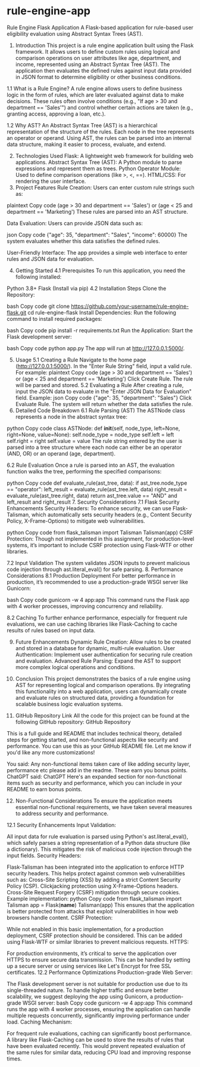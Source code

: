 # rule-engine-app
Rule Engine Flask Application
A Flask-based application for rule-based user eligibility evaluation using Abstract Syntax Trees (AST).
1. Introduction
This project is a rule engine application built using the Flask framework. It allows users to define custom rules using logical and comparison operations on user attributes like age, department, and income, represented using an Abstract Syntax Tree (AST). The application then evaluates the defined rules against input data provided in JSON format to determine eligibility or other business conditions.

1.1 What is a Rule Engine?
A rule engine allows users to define business logic in the form of rules, which are later evaluated against data to make decisions. These rules often involve conditions (e.g., "If age > 30 and department == 'Sales'") and control whether certain actions are taken (e.g., granting access, approving a loan, etc.).

1.2 Why AST?
An Abstract Syntax Tree (AST) is a hierarchical representation of the structure of the rules. Each node in the tree represents an operator or operand. Using AST, the rules can be parsed into an internal data structure, making it easier to process, evaluate, and extend.

2. Technologies Used
Flask: A lightweight web framework for building web applications.
Abstract Syntax Tree (AST): A Python module to parse expressions and represent them as trees.
Python Operator Module: Used to define comparison operations (like >, <, ==).
HTML/CSS: For rendering the user interface.
3. Project Features
Rule Creation: Users can enter custom rule strings such as:

plaintext
Copy code
(age > 30 and department == 'Sales') or (age < 25 and department == 'Marketing')
These rules are parsed into an AST structure.

Data Evaluation: Users can provide JSON data such as:

json
Copy code
{"age": 35, "department": "Sales", "income": 60000}
The system evaluates whether this data satisfies the defined rules.

User-Friendly Interface: The app provides a simple web interface to enter rules and JSON data for evaluation.

4. Getting Started
4.1 Prerequisites
To run this application, you need the following installed:

Python 3.8+
Flask (Install via pip)
4.2 Installation Steps
Clone the Repository:

bash
Copy code
git clone https://github.com/your-username/rule-engine-flask.git
cd rule-engine-flask
Install Dependencies: Run the following command to install required packages:

bash
Copy code
pip install -r requirements.txt
Run the Application: Start the Flask development server:

bash
Copy code
python app.py
The app will run at http://127.0.0.1:5000/.

5. Usage
5.1 Creating a Rule
Navigate to the home page (http://127.0.0.1:5000/).
In the "Enter Rule String" field, input a valid rule. For example:
plaintext
Copy code
(age > 30 and department == 'Sales') or (age < 25 and department == 'Marketing')
Click Create Rule. The rule will be parsed and stored.
5.2 Evaluating a Rule
After creating a rule, input the JSON data to evaluate in the "Enter JSON Data for Evaluation" field. Example:
json
Copy code
{"age": 35, "department": "Sales"}
Click Evaluate Rule. The system will return whether the data satisfies the rule.
6. Detailed Code Breakdown
6.1 Rule Parsing (AST)
The ASTNode class represents a node in the abstract syntax tree:

python
Copy code
class ASTNode:
    def __init__(self, node_type, left=None, right=None, value=None):
        self.node_type = node_type
        self.left = left
        self.right = right
        self.value = value
The rule string entered by the user is parsed into a tree structure where each node can either be an operator (AND, OR) or an operand (age, department).

6.2 Rule Evaluation
Once a rule is parsed into an AST, the evaluation function walks the tree, performing the specified comparisons:

python
Copy code
def evaluate_rule(ast_tree, data):
    if ast_tree.node_type == "operator":
        left_result = evaluate_rule(ast_tree.left, data)
        right_result = evaluate_rule(ast_tree.right, data)
        return ast_tree.value == "AND" and left_result and right_result
7. Security Considerations
7.1 Flask Security Enhancements
Security Headers: To enhance security, we can use Flask-Talisman, which automatically sets security headers (e.g., Content Security Policy, X-Frame-Options) to mitigate web vulnerabilities.

python
Copy code
from flask_talisman import Talisman
Talisman(app)
CSRF Protection: Though not implemented in this assignment, for production-level systems, it’s important to include CSRF protection using Flask-WTF or other libraries.

7.2 Input Validation
The system validates JSON inputs to prevent malicious code injection through ast.literal_eval() for safe parsing.
8. Performance Considerations
8.1 Production Deployment
For better performance in production, it’s recommended to use a production-grade WSGI server like Gunicorn:

bash
Copy code
gunicorn -w 4 app:app
This command runs the Flask app with 4 worker processes, improving concurrency and reliability.

8.2 Caching
To further enhance performance, especially for frequent rule evaluations, we can use caching libraries like Flask-Caching to cache results of rules based on input data.

9. Future Enhancements
Dynamic Rule Creation: Allow rules to be created and stored in a database for dynamic, multi-rule evaluation.
User Authentication: Implement user authentication for securing rule creation and evaluation.
Advanced Rule Parsing: Expand the AST to support more complex logical operations and conditions.
10. Conclusion
This project demonstrates the basics of a rule engine using AST for representing logical and comparison operations. By integrating this functionality into a web application, users can dynamically create and evaluate rules on structured data, providing a foundation for scalable business logic evaluation systems.

11. GitHub Repository Link
All the code for this project can be found at the following GitHub repository: GitHub Repository

This is a full guide and README that includes technical theory, detailed steps for getting started, and non-functional aspects like security and performance. You can use this as your GitHub README file. Let me know if you'd like any more customizations!






You said:
Any non-functional items taken care of like adding security layer, performance etc please add in the readme. These earn you bonus points.
ChatGPT said:
ChatGPT
Here's an expanded section for non-functional items such as security and performance, which you can include in your README to earn bonus points.

12. Non-Functional Considerations
To ensure the application meets essential non-functional requirements, we have taken several measures to address security and performance.

12.1 Security Enhancements
Input Validation:

All input data for rule evaluation is parsed using Python's ast.literal_eval(), which safely parses a string representation of a Python data structure (like a dictionary). This mitigates the risk of malicious code injection through the input fields.
Security Headers:

Flask-Talisman has been integrated into the application to enforce HTTP security headers. This helps protect against common web vulnerabilities such as:
Cross-Site Scripting (XSS) by adding a strict Content Security Policy (CSP).
Clickjacking protection using X-Frame-Options headers.
Cross-Site Request Forgery (CSRF) mitigation through secure cookies.
Example implementation:
python
Copy code
from flask_talisman import Talisman
app = Flask(__name__)
Talisman(app)
This ensures that the application is better protected from attacks that exploit vulnerabilities in how web browsers handle content.
CSRF Protection:

While not enabled in this basic implementation, for a production deployment, CSRF protection should be considered. This can be added using Flask-WTF or similar libraries to prevent malicious requests.
HTTPS:

For production environments, it’s critical to serve the application over HTTPS to ensure secure data transmission. This can be handled by setting up a secure server or using services like Let's Encrypt for free SSL certificates.
12.2 Performance Optimizations
Production-grade Web Server:

The Flask development server is not suitable for production use due to its single-threaded nature. To handle higher traffic and ensure better scalability, we suggest deploying the app using Gunicorn, a production-grade WSGI server:
bash
Copy code
gunicorn -w 4 app:app
This command runs the app with 4 worker processes, ensuring the application can handle multiple requests concurrently, significantly improving performance under load.
Caching Mechanism:

For frequent rule evaluations, caching can significantly boost performance. A library like Flask-Caching can be used to store the results of rules that have been evaluated recently.
This would prevent repeated evaluation of the same rules for similar data, reducing CPU load and improving response times.
